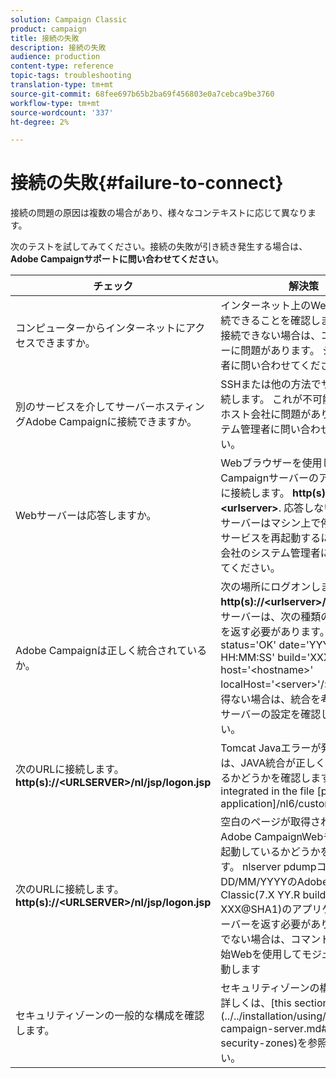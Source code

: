 ```yaml
---
solution: Campaign Classic
product: campaign
title: 接続の失敗
description: 接続の失敗
audience: production
content-type: reference
topic-tags: troubleshooting
translation-type: tm+mt
source-git-commit: 68fee697b65b2ba69f456803e0a7cebca9be3760
workflow-type: tm+mt
source-wordcount: '337'
ht-degree: 2%

---
```



# 接続の失敗{#failure-to-connect}

接続の問題の原因は複数の場合があり、様々なコンテキストに応じて異なります。

次のテストを試してみてください。接続の失敗が引き続き発生する場合は、 **Adobe Campaignサポートに問い合わせてください**。



<table> 
 <thead> 
  <tr> 
   <th>チェック<br /> </th> 
   <th>解決策<br /> </th> 
  </tr> 
 </thead> 
 <tbody> 
  <tr> 
   <td>コンピューターからインターネットにアクセスできますか。</td> 
   <td>インターネット上のWebサイトに接続できることを確認します（例）。 接続できない場合は、コンピューターに問題があります。 システム管理者に問い合わせてください。</td>
  </tr>
  <tr> 
   <td>別のサービスを介してサーバーホスティングAdobe Campaignに接続できますか。</td> 
   <td>SSHまたは他の方法でサーバーに接続します。 これが不可能な場合は、ホスト会社に問題があります。 システム管理者に問い合わせてください。</td>
  </tr>
  <tr> 
   <td>Webサーバーは応答しますか。</td> 
   <td>Webブラウザーを使用してAdobe CampaignサーバーのアクセスURLに接続します。 <b>http(s):// &lt;urlserver&gt;</b>. 応答しない場合、Webサーバーはマシン上で停止します。 サービスを再起動するには、ホスト会社のシステム管理者に問い合わせてください。</td>
  </tr>
  <tr> 
   <td>Adobe Campaignは正しく統合されているか。</td> 
   <td>次の場所にログオンします。 <b>http(s)://&lt;urlserver&gt;/r/test</b> URL。 サーバーは、次の種類のメッセージを返す必要があります。&lt;redir status='OK' date='YYYY/MM/DD HH:MM:SS' build='XXXX' host='&lt;hostname&gt;' localHost='&lt;server&gt;'/&gt;この結果を得ない場合は、統合を考慮したWebサーバーの設定を確認してください。</td>
  </tr>
  <tr> 
   <td>次のURLに接続します。 <b>http(s)://&lt;URLSERVER&gt;/nl/jsp/logon.jsp</b></td>
   <td>Tomcat Javaエラーが発生した場合は、JAVA統合が正しく実行されているかどうかを確認します。 It is integrated in the file [path of application]/nl6/customer.sh</td>
  </tr>
  <tr> 
   <td>次のURLに接続します。 <b>http(s)://&lt;URLSERVER&gt;/nl/jsp/logon.jsp</b></td>
   <td>空白のページが取得された場合は、Adobe CampaignWebモジュールが起動しているかどうかを確認します。 nlserver pdumpコマンドは、DD/MM/YYYYのAdobe Campaign Classic(7.X YY.R build XXX@SHA1)のアプリケーションサーバーを返す必要があります。 そうでない場合は、コマンドnlserver開始Webを使用してモジュールを再起動します</td>
  </tr>
   <tr>
  	<td>セキュリティゾーンの一般的な構成を確認します。</td>
  	<td>セキュリティゾーンの構成について詳しくは、[this section](../../installation/using/configuring-campaign-server.md#defining-security-zones)を参照してください。</td>
  </tr>
 </tbody> 
</table>

